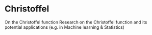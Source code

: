 # Christoffel
On the Christoffel function
Research on the Christoffel function and its potential applications (e.g. in Machine learning & Statistics)
